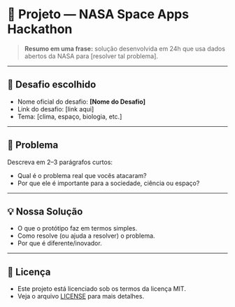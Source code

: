 # 🌌 Projeto — NASA Space Apps Hackathon

> **Resumo em uma frase:** solução desenvolvida em 24h que usa dados abertos da NASA para [resolver tal problema].

---

## 🎯 Desafio escolhido
- Nome oficial do desafio: **[Nome do Desafio]**
- Link do desafio: [link aqui]
- Tema: [clima, espaço, biologia, etc.]

---

## 🧩 Problema
Descreva em 2–3 parágrafos curtos:
- Qual é o problema real que vocês atacaram?  
- Por que ele é importante para a sociedade, ciência ou espaço?  

---

## 💡 Nossa Solução
- O que o protótipo faz em termos simples.  
- Como resolve (ou ajuda a resolver) o problema.  
- Por que é diferente/inovador.  

---

## 📄 Licença
- Este projeto está licenciado sob os termos da licença MIT.  
- Veja o arquivo [LICENSE](LICENSE) para mais detalhes.
